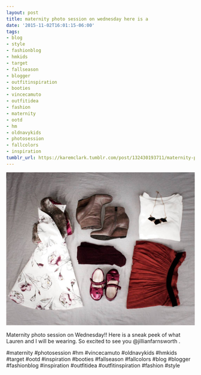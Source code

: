 ```yaml
---
layout: post
title: maternity photo session on wednesday here is a
date: '2015-11-02T16:01:15-06:00'
tags:
- blog
- style
- fashionblog
- hmkids
- target
- fallseason
- blogger
- outfitinspiration
- booties
- vincecamuto
- outfitidea
- fashion
- maternity
- ootd
- hm
- oldnavykids
- photosession
- fallcolors
- inspiration
tumblr_url: https://karemclark.tumblr.com/post/132430193711/maternity-photo-session-on-wednesday-here-is-a
---
```

 ![](/tumblr_files/tumblr_nx7ju3XZux1u2lcj1o1_1280.jpg)  

Maternity photo session on Wednesday!! Here is a sneak peek of what Lauren and I will be wearing. So excited to see you @jillianfarnsworth .

#maternity #photosession #hm #vincecamuto #oldnavykids #hmkids #target #ootd #inspiration #booties #fallseason #fallcolors #blog #blogger #fashionblog #inspiration #outfitidea #outfitinspiration #fashion #style

